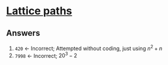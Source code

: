 # [Lattice paths](https://projecteuler.net/problem=15) 

## Answers 

1. `420` &larr; Incorrect; Attempted without coding, just using $n^2 + n$
1. `7998` &larr; Incorrect; $20^3-2$

